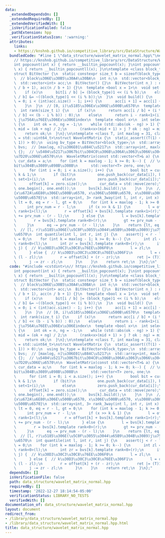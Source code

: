 ```yaml
---
data:
  _extendedDependsOn: []
  _extendedRequiredBy: []
  _extendedVerifiedWith: []
  _isVerificationFailed: false
  _pathExtension: hpp
  _verificationStatusIcon: ':warning:'
  attributes:
    links:
    - https://knshnb.github.io/competitive_library/src/DataStructure/WaveletMatrix.hpp
  bundledCode: "#line 1 \"data_structure/wavelet_matrix_normal.hpp\"\n#include <cstdint>\n\
    // https://knshnb.github.io/competitive_library/src/DataStructure/WaveletMatrix.hpp\n\
    int popcount(int x) { return __builtin_popcount(x); }\nint popcount(long long\
    \ x) { return __builtin_popcountll(x); }\n\ntemplate <class block_type = std::uint64_t>\n\
    struct BitVector {\n  static constexpr size_t b = sizeof(block_type) * CHAR_BIT;\
    \  // block\u306E\u30B5\u30A4\u30BA\n  int n;\n  std::vector<block_type> bit;\n\
    \  std::vector<int> acc;\n  BitVector() {}\n  BitVector(int n_) : n(n_), bit(n\
    \ / b + 1), acc(n / b + 1) {}\n  template <bool x = 1>\n  void set(size_t i) {\n\
    \    if (x)\n      bit[i / b] |= (block_type)1 << (i % b);\n    else\n      bit[i\
    \ / b] &= ~((block_type)1 << (i % b));\n  }\n  void build() {\n    for (int i\
    \ = 0; i < (int)acc.size() - 1; i++) {\n      acc[i + 1] = acc[i] + popcount(bit[i]);\n\
    \    }\n  }\n  // [0, i)\u5185\u306Ex\u306E\u500B\u6570\n  template <bool x>\n\
    \  int rank(size_t i) {\n    if (x)\n      return acc[i / b] + (i % b ? popcount(bit[i\
    \ / b] << (b - i % b)) : 0);\n    else\n      return i - rank<1>(i);\n  }\n  //\
    \ j\u756A\u76EE\u306Ex\u306Eindex\n  template <bool x>\n  int select(size_t j)\
    \ {\n    int ok = n, ng = -1;\n    while (std::abs(ok - ng) > 1) {\n      int\
    \ mid = (ok + ng) / 2;\n      (rank<x>(mid + 1) > j ? ok : ng) = mid;\n    }\n\
    \    return ok;\n  }\n};\n\ntemplate <class T, int maxlog = 31, class block_type\
    \ = std::uint64_t>\nstruct WaveletMatrix {\n  static_assert((T(1) << (maxlog -\
    \ 1)) > 0);\n  using bv_type = BitVector<block_type>;\n  std::array<bv_type, maxlog>\
    \ bvs;  // [maxlog, n]\u306E01\u884C\u5217\n  std::array<int, maxlog> offset =\
    \ {};  // \u5404\u5217\u3067bit\u304C0\u306B\u306A\u3063\u3066\u3044\u308B\u8981\
    \u7D20\u306E\u6570\n\n  WaveletMatrix(const std::vector<T>& a) {\n    std::vector<T>\
    \ cur_data = a;\n    for (int k = maxlog - 1; k >= 0; k--) {  // \u4E0A\u4F4D\
    bit\u304B\u3089\u898B\u308B\n      std::vector<T> zero, one;\n      bvs[k] = bv_type(a.size());\n\
    \      for (int i = 0; i < a.size(); i++) {\n        bool bit = cur_data[i] >>\
    \ k & 1;\n        if (bit)\n          one.push_back(cur_data[i]), bvs[k].template\
    \ set<1>(i);\n        else\n          zero.push_back(cur_data[i]);\n      }\n\
    \      offset[k] = zero.size();\n      cur_data = std::move(zero);\n      cur_data.insert(cur_data.end(),\
    \ one.begin(), one.end());\n      bvs[k].build();\n    }\n  }\n  // [l, r)\u306E\
    {x\u672A\u6E80\u306E\u500B\u6570, x\u306E\u500B\u6570, x\u3088\u308A\u5927\u306E\
    \u500B\u6570}\n  std::array<int, 3> rank_3way(int l, int r, int x) {\n    int\
    \ lt = 0, eq = r - l, gt = 0;\n    for (int k = maxlog - 1; k >= 0; k--) {\n \
    \     int prv_num = r - l;\n      if (x >> k & 1) {\n        l = offset[k] + bvs[k].template\
    \ rank<1>(l);\n        r = offset[k] + bvs[k].template rank<1>(r);\n        lt\
    \ += prv_num - (r - l);\n      } else {\n        l = bvs[k].template rank<0>(l);\n\
    \        r = bvs[k].template rank<0>(r);\n        gt += prv_num - (r - l);\n \
    \     }\n      eq -= prv_num - (r - l);\n    }\n    return {lt, eq, gt};\n  }\n\
    \  // [l, r)\u5185\u306E(\u5C0F\u3055\u3044\u65B9\u304B\u3089)j\u756A\u76EE(0-index)\u306E\
    \u6570\n  int quantile(int l, int r, int j) {\n    assert(j < r - l);\n    T ret\
    \ = 0;\n    for (int k = maxlog - 1; k >= 0; k--) {\n      int zl = bvs[k].template\
    \ rank<0>(l);\n      int zr = bvs[k].template rank<0>(r);\n      if (zr - zl >\
    \ j) {  // k\u30D3\u30C3\u30C8\u76EE\u306F0\n        l = zl;\n        r = zr;\n\
    \      } else {  // k\u30D3\u30C3\u30C8\u76EE\u306F1\n        l = offset[k] +\
    \ (l - zl);\n        r = offset[k] + (r - zr);\n        ret |= (T)1 << k;\n  \
    \      j -= zr - zl;\n      }\n    }\n    return ret;\n  }\n};\n"
  code: "#include <cstdint>\n// https://knshnb.github.io/competitive_library/src/DataStructure/WaveletMatrix.hpp\n\
    int popcount(int x) { return __builtin_popcount(x); }\nint popcount(long long\
    \ x) { return __builtin_popcountll(x); }\n\ntemplate <class block_type = std::uint64_t>\n\
    struct BitVector {\n  static constexpr size_t b = sizeof(block_type) * CHAR_BIT;\
    \  // block\u306E\u30B5\u30A4\u30BA\n  int n;\n  std::vector<block_type> bit;\n\
    \  std::vector<int> acc;\n  BitVector() {}\n  BitVector(int n_) : n(n_), bit(n\
    \ / b + 1), acc(n / b + 1) {}\n  template <bool x = 1>\n  void set(size_t i) {\n\
    \    if (x)\n      bit[i / b] |= (block_type)1 << (i % b);\n    else\n      bit[i\
    \ / b] &= ~((block_type)1 << (i % b));\n  }\n  void build() {\n    for (int i\
    \ = 0; i < (int)acc.size() - 1; i++) {\n      acc[i + 1] = acc[i] + popcount(bit[i]);\n\
    \    }\n  }\n  // [0, i)\u5185\u306Ex\u306E\u500B\u6570\n  template <bool x>\n\
    \  int rank(size_t i) {\n    if (x)\n      return acc[i / b] + (i % b ? popcount(bit[i\
    \ / b] << (b - i % b)) : 0);\n    else\n      return i - rank<1>(i);\n  }\n  //\
    \ j\u756A\u76EE\u306Ex\u306Eindex\n  template <bool x>\n  int select(size_t j)\
    \ {\n    int ok = n, ng = -1;\n    while (std::abs(ok - ng) > 1) {\n      int\
    \ mid = (ok + ng) / 2;\n      (rank<x>(mid + 1) > j ? ok : ng) = mid;\n    }\n\
    \    return ok;\n  }\n};\n\ntemplate <class T, int maxlog = 31, class block_type\
    \ = std::uint64_t>\nstruct WaveletMatrix {\n  static_assert((T(1) << (maxlog -\
    \ 1)) > 0);\n  using bv_type = BitVector<block_type>;\n  std::array<bv_type, maxlog>\
    \ bvs;  // [maxlog, n]\u306E01\u884C\u5217\n  std::array<int, maxlog> offset =\
    \ {};  // \u5404\u5217\u3067bit\u304C0\u306B\u306A\u3063\u3066\u3044\u308B\u8981\
    \u7D20\u306E\u6570\n\n  WaveletMatrix(const std::vector<T>& a) {\n    std::vector<T>\
    \ cur_data = a;\n    for (int k = maxlog - 1; k >= 0; k--) {  // \u4E0A\u4F4D\
    bit\u304B\u3089\u898B\u308B\n      std::vector<T> zero, one;\n      bvs[k] = bv_type(a.size());\n\
    \      for (int i = 0; i < a.size(); i++) {\n        bool bit = cur_data[i] >>\
    \ k & 1;\n        if (bit)\n          one.push_back(cur_data[i]), bvs[k].template\
    \ set<1>(i);\n        else\n          zero.push_back(cur_data[i]);\n      }\n\
    \      offset[k] = zero.size();\n      cur_data = std::move(zero);\n      cur_data.insert(cur_data.end(),\
    \ one.begin(), one.end());\n      bvs[k].build();\n    }\n  }\n  // [l, r)\u306E\
    {x\u672A\u6E80\u306E\u500B\u6570, x\u306E\u500B\u6570, x\u3088\u308A\u5927\u306E\
    \u500B\u6570}\n  std::array<int, 3> rank_3way(int l, int r, int x) {\n    int\
    \ lt = 0, eq = r - l, gt = 0;\n    for (int k = maxlog - 1; k >= 0; k--) {\n \
    \     int prv_num = r - l;\n      if (x >> k & 1) {\n        l = offset[k] + bvs[k].template\
    \ rank<1>(l);\n        r = offset[k] + bvs[k].template rank<1>(r);\n        lt\
    \ += prv_num - (r - l);\n      } else {\n        l = bvs[k].template rank<0>(l);\n\
    \        r = bvs[k].template rank<0>(r);\n        gt += prv_num - (r - l);\n \
    \     }\n      eq -= prv_num - (r - l);\n    }\n    return {lt, eq, gt};\n  }\n\
    \  // [l, r)\u5185\u306E(\u5C0F\u3055\u3044\u65B9\u304B\u3089)j\u756A\u76EE(0-index)\u306E\
    \u6570\n  int quantile(int l, int r, int j) {\n    assert(j < r - l);\n    T ret\
    \ = 0;\n    for (int k = maxlog - 1; k >= 0; k--) {\n      int zl = bvs[k].template\
    \ rank<0>(l);\n      int zr = bvs[k].template rank<0>(r);\n      if (zr - zl >\
    \ j) {  // k\u30D3\u30C3\u30C8\u76EE\u306F0\n        l = zl;\n        r = zr;\n\
    \      } else {  // k\u30D3\u30C3\u30C8\u76EE\u306F1\n        l = offset[k] +\
    \ (l - zl);\n        r = offset[k] + (r - zr);\n        ret |= (T)1 << k;\n  \
    \      j -= zr - zl;\n      }\n    }\n    return ret;\n  }\n};"
  dependsOn: []
  isVerificationFile: false
  path: data_structure/wavelet_matrix_normal.hpp
  requiredBy: []
  timestamp: '2022-12-27 18:14:54-05:00'
  verificationStatus: LIBRARY_NO_TESTS
  verifiedWith: []
documentation_of: data_structure/wavelet_matrix_normal.hpp
layout: document
redirect_from:
- /library/data_structure/wavelet_matrix_normal.hpp
- /library/data_structure/wavelet_matrix_normal.hpp.html
title: data_structure/wavelet_matrix_normal.hpp
---
```

